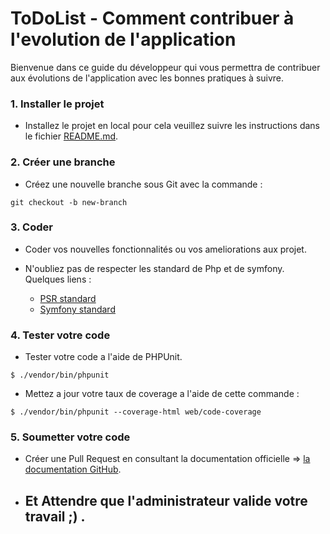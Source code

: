 # ToDoList - Comment contribuer à l'evolution de l'application <br/>

Bienvenue dans ce guide du développeur qui vous permettra de contribuer aux évolutions de l'application avec les bonnes pratiques à suivre.

### 1. Installer le projet

- Installez le projet en local pour cela veuillez suivre les instructions dans le fichier [README.md](README.md).

### 2. Créer une branche

- Créez une nouvelle branche sous Git avec la commande :

```
git checkout -b new-branch
```

### 3. Coder

- Coder vos nouvelles fonctionnalités ou vos ameliorations aux projet.
- N'oubliez pas de respecter les standard de Php et de symfony.
  Quelques liens :

  - <a href="https://www.php-fig.org/psr/" target="_blank">PSR standard</a>
  - <a href="https://symfony.com/doc/5.4/contributing/code/standards.html" target="_blank">Symfony standard</a>

### 4. Tester votre code

- Tester votre code a l'aide de PHPUnit.

```
$ ./vendor/bin/phpunit
```

- Mettez a jour votre taux de coverage a l'aide de cette commande :

```
$ ./vendor/bin/phpunit --coverage-html web/code-coverage
```

### 5. Soumetter votre code

- Créer une Pull Request en consultant la documentation officielle => [la documentation GitHub](https://docs.github.com/en/github/collaborating-with-pull-requests/proposing-changes-to-your-work-with-pull-requests/about-pull-requests).
- ## Et Attendre que l'administrateur valide votre travail ;) .
